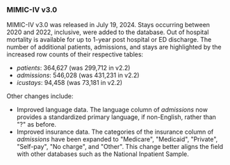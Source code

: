 ### MIMIC-IV v3.0

MIMIC-IV v3.0 was released in July 19, 2024. Stays occurring between 2020 and 2022, inclusive, were added to the database. Out of hospital mortality is available for up to 1-year post hospital or ED discharge. The number of additional patients, admissions, and stays are highlighted by the increased row counts of their respective tables:

- *patients*: 364,627 (was 299,712 in v2.2)
- *admissions*: 546,028 (was 431,231 in v2.2)
- *icustays*: 94,458 (was 73,181 in v2.2)

Other changes include:

- Improved language data. The language column of *admissions* now provides a standardized primary language, if non-English, rather than "?" as before.
- Improved insurance data. The categories of the insurance column of *admissions* have been expanded to "Medicare", "Medicaid", "Private", "Self-pay", "No charge", and "Other". This change better aligns the field with other databases such as the National Inpatient Sample.